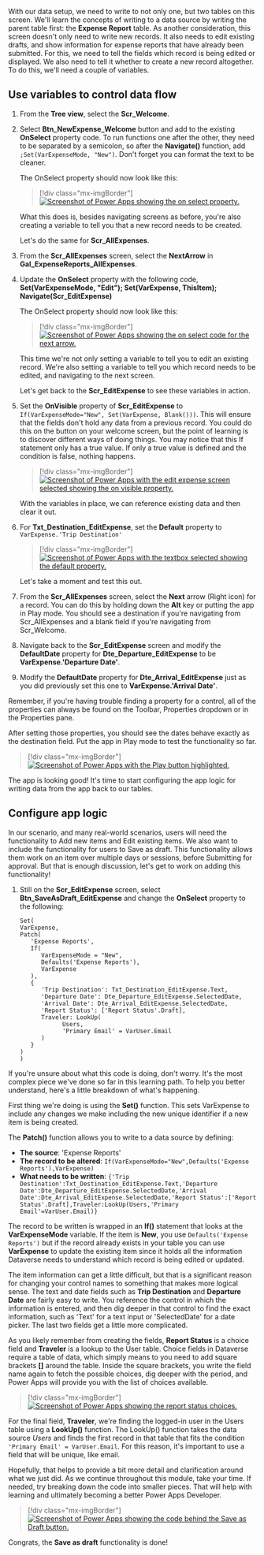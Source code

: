 With our data setup, we need to write to not only one, but two tables on this screen. We'll learn the concepts of writing to a data source by writing the parent table first: the **Expense Report** table. As another consideration, this screen doesn't only need to write new records. It also needs to edit existing drafts, and show information for expense reports that have already been submitted. For this, we need to tell the fields which record is being edited or displayed. We also need to tell it whether to create a new record altogether. To do this, we'll need a couple of variables.

## Use variables to control data flow

1. From the **Tree view**, select the **Scr_Welcome**.

1. Select **Btn_NewExpense_Welcome** button and add to the existing **OnSelect** property code. To run functions one after the other, they need to be separated by a semicolon, so after the **Navigate()** function, add `;Set(VarExpenseMode, "New")`. Don't forget you can format the text to be cleaner.

   The OnSelect property should now look like this:

   > [!div class="mx-imgBorder"]
   > [![Screenshot of Power Apps showing the on select property.](../media/on-select.png)](../media/on-select.png#lightbox)

   What this does is, besides navigating screens as before, you're also creating a variable to tell you that a new record needs to be created.

   Let's do the same for **Scr_AllExpenses**.

1. From the **Scr_AllExpenses** screen, select the **NextArrow** in **Gal_ExpenseReports_AllExpenses**.

1. Update the **OnSelect** property with the following code, **Set(VarExpenseMode, "Edit"); Set(VarExpense, ThisItem); Navigate(Scr_EditExpense)**

   The OnSelect property should now look like this:

   > [!div class="mx-imgBorder"]
   > [![Screenshot of Power Apps showing the on select code for the next arrow.](../media/next.png)](../media/next.png#lightbox)

   This time we're not only setting a variable to tell you to edit an existing record. We're also setting a variable to tell you which record needs to be edited, and navigating to the next screen.

   Let's get back to the **Scr_EditExpense** to see these variables in action.

1. Set the **OnVisible** property of **Scr_EditExpense** to `If(VarExpenseMode="New", Set(VarExpense, Blank()))`. This will ensure that the fields don't hold any data from a previous record. You could do this on the button on your welcome screen, but the point of learning is to discover different ways of doing things. You may notice that this If statement only has a true value. If only a true value is defined and the condition is false, nothing happens.

   > [!div class="mx-imgBorder"]
   > [![Screenshot of Power Apps with the edit expense screen selected showing the on visible property.](../media/on-visible.png)](../media/on-visible.png#lightbox)

   With the variables in place, we can reference existing data and then clear it out.

1. For **Txt_Destination_EditExpense**, set the **Default** property to `VarExpense.'Trip Destination'`

   > [!div class="mx-imgBorder"]
   > [![Screenshot of Power Apps with the textbox selected showing the default property.](../media/default.png)](../media/default.png#lightbox)

   Let's take a moment and test this out.

1. From the **Scr_AllExpenses** screen, select the **Next** arrow (Right icon) for a record. You can do this by holding down the **Alt** key or putting the app in Play mode. You should see a destination if you're navigating from Scr_AllExpenses and a blank field if you're navigating from Scr_Welcome.

1. Navigate back to the **Scr_EditExpense** screen and modify the **DefaultDate** property for **Dte_Departure_EditExpense** to be **VarExpense.'Departure Date'**.

1. Modify the **DefaultDate** property for **Dte_Arrival_EditExpense** just as you did previously set this one to **VarExpense.'Arrival Date'**.

Remember, if you're having trouble finding a property for a control, all of the properties can always be found on the Toolbar, Properties dropdown or in the Properties pane.

After setting those properties, you should see the dates behave exactly as the destination field. Put the app in Play mode to test the functionality so far.

   > [!div class="mx-imgBorder"]
   > [![Screenshot of Power Apps with the Play button highlighted.](../media/play.png)](../media/play.png#lightbox)

The app is looking good! It's time to start configuring the app logic for writing data from the app back to our tables.

## Configure app logic

In our scenario, and many real-world scenarios, users will need the functionality to Add new items and Edit existing items. We also want to include the functionality for users to Save as draft. This functionality allows them work on an item over multiple days or sessions, before Submitting for approval. But that is enough discussion, let's get to work on adding this functionality!

1. Still on the **Scr_EditExpense** screen, select **Btn_SaveAsDraft_EditExpense** and change the **OnSelect** property to the following:

   ```powerappsfl
   Set(
   VarExpense,
   Patch(
      'Expense Reports',
      If(
         VarExpenseMode = "New",
         Defaults('Expense Reports'),
         VarExpense
      ),
      {
         'Trip Destination': Txt_Destination_EditExpense.Text,
         'Departure Date': Dte_Departure_EditExpense.SelectedDate,
         'Arrival Date': Dte_Arrival_EditExpense.SelectedDate,
         'Report Status': ['Report Status'.Draft],
         Traveler: LookUp(
               Users,
               'Primary Email' = VarUser.Email
         )
      }
   )
   )
   ```

If you're unsure about what this code is doing, don't worry. It's the most complex piece we've done so far in this learning path. To help you better understand, here's a little breakdown of what's happening.

First thing we're doing is using the **Set()** function. This sets VarExpense to include any changes we make including the new unique identifier if a new item is being created.

The **Patch()** function allows you to write to a data source by defining:

- **The source**: 'Expense Reports'
- **The record to be altered**: `If(VarExpenseMode="New",Defaults('Expense Reports'),VarExpense)`
- **What needs to be written**: `{'Trip Destination':Txt_Destination_EditExpense.Text,'Departure Date':Dte_Departure_EditExpense.SelectedDate,'Arrival Date':Dte_Arrival_EditExpense.SelectedDate,'Report Status':['Report Status'.Draft],Traveler:LookUp(Users,'Primary Email'=VarUser.Email)}`

The record to be written is wrapped in an **If()** statement that looks at the **VarExpenseMode** variable. If the item is **New**, you use `Defaults('Expense Reports')` but if the record already exists in your table you can use **VarExpense** to update the existing item since it holds all the information Dataverse needs to understand which record is being edited or updated.

The item information can get a little difficult, but that is a significant reason for changing your control names to something that makes more logical sense. The text and date fields such as **Trip Destination** and **Departure Date** are fairly easy to write. You reference the control in which the information is entered, and then dig deeper in that control to find the exact information, such as 'Text' for a text input or 'SelectedDate' for a date picker. The last two fields get a little more complicated.

As you likely remember from creating the fields, **Report Status** is a choice field and **Traveler** is a lookup to the User table. Choice fields in Dataverse require a table of data, which simply means to you need to add square brackets **[]** around the table. Inside the square brackets, you write the field name again to fetch the possible choices, dig deeper with the period, and Power Apps will provide you with the list of choices available.

   > [!div class="mx-imgBorder"]
   > [![Screenshot of Power Apps showing the report status choices.](../media/report-status.png)](../media/report-status.png#lightbox)

For the final field, **Traveler**, we're finding the logged-in user in the Users table using a **LookUp()** function. The LookUp() function takes the data source *Users* and finds the first record in that table that fits the condition `'Primary Email' = VarUser.Email`. For this reason, it's important to use a field that will be unique, like email.

Hopefully, that helps to provide a bit more detail and clarification around what we just did. As we continue throughout this module, take your time. If needed, try breaking down the code into smaller pieces. That will help with learning and ultimately becoming a better Power Apps Developer.

   > [!div class="mx-imgBorder"]
   > [![Screenshot of Power Apps showing the code behind the Save as Draft button.](../media/save-draft.png)](../media/save-draft.png#lightbox)

Congrats, the **Save as draft** functionality is done!
